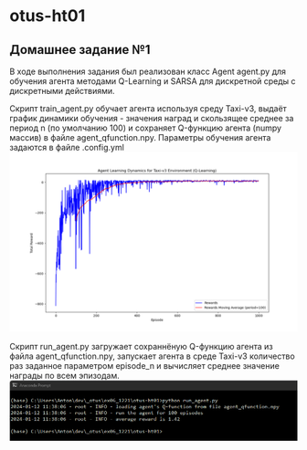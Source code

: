 # otus-ht01
## Домашнее задание №1
В ходе выполнения задания был реализован класс Agent agent.py для обучения агента методами Q-Learning и SARSA для дискретной среды с дискретными действиями.

Скрипт train_agent.py обучает агента используя среду Taxi-v3, выдаёт график динамики обучения - значения наград и скользящее среднее за период n (по умолчанию 100) и сохраняет Q-функцию агента (numpy массив) в файле agent_qfunction.npy. Параметры обучения агента задаются в файле .config.yml
![Пример графика динамики обучения](train_qlearning.png)

Скрипт run_agent.py загружает сохраннёную Q-функцию агента из файла agent_qfunction.npy, запускает агента в среде Taxi-v3 количество раз заданное параметром episode_n и вычисляет среднее значение награды по всем эпизодам.
![Пример выполнения скрипта run_agent.py](run_agent.png)
